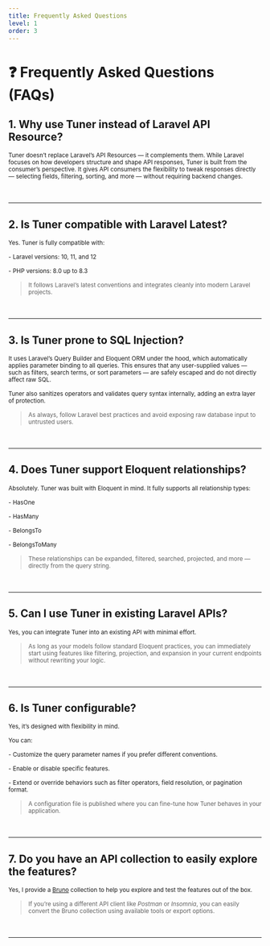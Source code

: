 ```yaml
---
title: Frequently Asked Questions
level: 1
order: 3
---
```


# ❓ Frequently Asked Questions (FAQs)

## 1. Why use Tuner instead of Laravel API Resource?

<sup>Tuner doesn’t replace Laravel’s API Resources — it complements them. While Laravel focuses on how developers structure and shape API responses, Tuner is built from the consumer’s perspective. It gives API consumers the flexibility to tweak responses directly — selecting fields, filtering, sorting, and more — without requiring backend changes.</sup>

<br>

---

## 2. Is Tuner compatible with Laravel Latest?

<sup>Yes. Tuner is fully compatible with:</sup>

<sup>- Laravel versions: 10, 11, and 12</sup>

<sup>- PHP versions: 8.0 up to 8.3</sup> 

> <sup>It follows Laravel’s latest conventions and integrates cleanly into modern Laravel projects.</sup>

<br>

---

## 3. Is Tuner prone to SQL Injection?

<sup>It uses Laravel’s Query Builder and Eloquent ORM under the hood, which automatically applies parameter binding to all queries. This ensures that any user-supplied values — such as filters, search terms, or sort parameters — are safely escaped and do not directly affect raw SQL.</sup>

<sup>Tuner also sanitizes operators and validates query syntax internally, adding an extra layer of protection.</sup>

> <sup>As always, follow Laravel best practices and avoid exposing raw database input to untrusted users.</sup>

<br>

---

## 4. Does Tuner support Eloquent relationships?

<sup>Absolutely. Tuner was built with Eloquent in mind. It fully supports all relationship types:</sup>

<sup>- HasOne</sup>

<sup>- HasMany</sup>

<sup>- BelongsTo</sup>

<sup>- BelongsToMany</sup>

> <sup>These relationships can be expanded, filtered, searched, projected, and more — directly from the query string.</sup>

<br>

---

## 5. Can I use Tuner in existing Laravel APIs?

<sup>Yes, you can integrate Tuner into an existing API with minimal effort.</sup>

> <sup>As long as your models follow standard Eloquent practices, you can immediately start using features like filtering, projection, and expansion in your current endpoints without rewriting your logic.</sup>

<br>

---

## 6. Is Tuner configurable?

<sup>Yes, it’s designed with flexibility in mind.</sup>

<sup>You can:</sup>

<sup>- Customize the query parameter names if you prefer different conventions.</sup>

<sup>- Enable or disable specific features.</sup>

<sup>- Extend or override behaviors such as filter operators, field resolution, or pagination format.</sup>

> <sup>A configuration file is published where you can fine-tune how Tuner behaves in your application.</sup>

<br>

---
<!-- 
## 6. Does Tuner affect performance?

<sup>Tuner uses lazy loading prevention and intelligent query optimization under the hood to avoid N+1 problems and unnecessary data loading.</sup>

> <sup>However, like any abstraction, you should benchmark performance on large datasets and use Laravel’s tools like eager loading (with) or indexes as needed.</sup>

<br>

--- -->

## 7. Do you have an API collection to easily explore the features?

<sup>Yes, I provide a [Bruno](https://github.com/rodrigogalura/tuner/tree/main/stubs/bruno-collection) collection to help you explore and test the features out of the box.</sup>

> <sup>If you’re using a different API client like *Postman* or *Insomnia*, you can easily convert the Bruno collection using available tools or export options.</sup>

<br>

---
